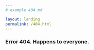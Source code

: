 ```yaml
---
# example 404.md

layout: landing
permalink: /404.html
---
```


 

<div class="notice-warning">
	<h3>Error 404. Happens to everyone. </h3>

</div>
